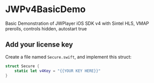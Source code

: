 # JWPv4BasicDemo
Basic Demonstration of JWPlayer iOS SDK v4 with Sintel HLS, VMAP prerolls, controls hidden, autostart true

## Add your license key
Create a file named `Secure.swift`, and implement this struct:
```swift
struct Secure {
    static let v4Key = "{{YOUR KEY HERE}}"
}
```
